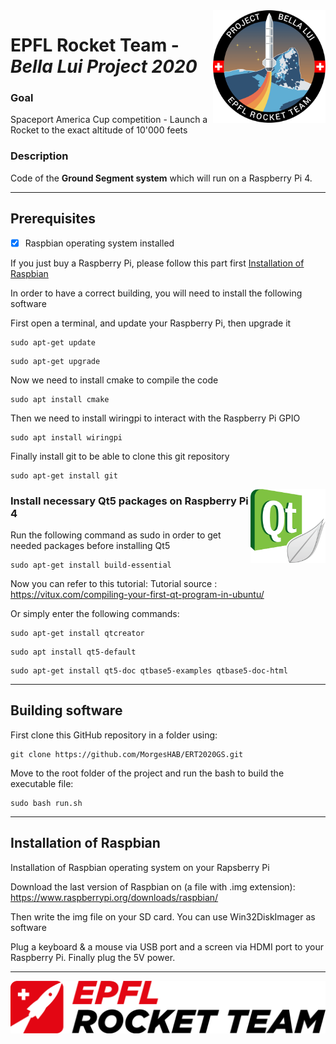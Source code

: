 <img src="doc/img/bellalui.png" width=180 align="right" >

# EPFL Rocket Team - <em>Bella Lui Project 2020</em>

### Goal 
Spaceport America Cup competition - Launch a Rocket to the exact altitude of 10'000 feets

### Description
Code of the <b>Ground Segment system</b> which will run on a Raspberry Pi 4.

-----------------------------------------------------------------
## Prerequisites

- [x] Raspbian operating system installed

If you just buy a Raspberry Pi, please follow this part first [Installation of Raspbian](#installation-of-Raspbian)

In order to have a correct building, you will need to install the following software

First open a terminal, and update your Raspberry Pi, then upgrade it
```console
sudo apt-get update
```
```console
sudo apt-get upgrade
```
Now we need to install cmake to compile the code
```console
sudo apt install cmake
```
Then we need to install wiringpi to interact with the Raspberry Pi GPIO
```console
sudo apt install wiringpi
```
Finally install git to be able to clone this git repository
```console
sudo apt-get install git
```

<img src="doc/img/Qt.png" width=120 align="right" >

### Install necessary Qt5 packages on Raspberry Pi 4

Run the following command as sudo in order to get needed packages before installing Qt5
```console
sudo apt-get install build-essential
```
Now you can refer to this tutorial:
Tutorial source : https://vitux.com/compiling-your-first-qt-program-in-ubuntu/

Or simply enter the following commands:

```console
sudo apt-get install qtcreator
```
```console
sudo apt install qt5-default
```
```console
sudo apt-get install qt5-doc qtbase5-examples qtbase5-doc-html
```

-----------------------------------------------------------------
## Building software

First clone this GitHub repository in a folder using:
```console
git clone https://github.com/MorgesHAB/ERT2020GS.git
```
Move to the root folder of the project and run the bash to build the executable file:
```console
sudo bash run.sh
```

-----------------------------------------------------------------
## Installation of Raspbian

Installation of Raspbian operating system on your Rapsberry Pi

Download the last version of Raspbian on (a file with .img extension): https://www.raspberrypi.org/downloads/raspbian/

Then write the img file on your SD card. You can use Win32DiskImager as software

Plug a keyboard & a mouse via USB port and a screen via HDMI port to your Raspberry Pi. Finally plug the 5V power.

-----------------------------------------------------------------

<img src="doc/img/ERTbig.png" width=800>
